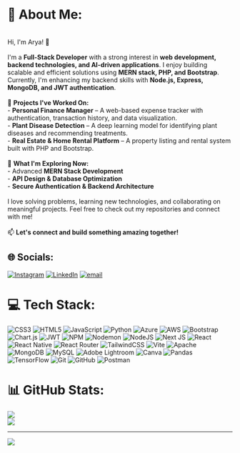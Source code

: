 # 💫 About Me:
<br>Hi, I'm Arya! 👋  <br><br>I'm a **Full-Stack Developer** with a strong interest in **web development, backend technologies, and AI-driven applications**. I enjoy building scalable and efficient solutions using **MERN stack, PHP, and Bootstrap**. Currently, I'm enhancing my backend skills with **Node.js, Express, MongoDB, and JWT authentication**.  <br><br>🚀 **Projects I've Worked On:**  <br>- **Personal Finance Manager** – A web-based expense tracker with authentication, transaction history, and data visualization.  <br>- **Plant Disease Detection** – A deep learning model for identifying plant diseases and recommending treatments.  <br>- **Real Estate & Home Rental Platform** – A property listing and rental system built with PHP and Bootstrap.  <br><br>📌 **What I'm Exploring Now:**  <br>- Advanced **MERN Stack Development**  <br>- **API Design & Database Optimization**  <br>- **Secure Authentication & Backend Architecture**  <br><br>I love solving problems, learning new technologies, and collaborating on meaningful projects. Feel free to check out my repositories and connect with me!  <br><br>📫 **Let's connect and build something amazing together!**  <br>


## 🌐 Socials:
[![Instagram](https://img.shields.io/badge/Instagram-%23E4405F.svg?logo=Instagram&logoColor=white)](https://instagram.com/https://www.instagram.com/_.4rya_h._?igsh=MTkxbWY0c3Q2ZDlndw==) [![LinkedIn](https://img.shields.io/badge/LinkedIn-%230077B5.svg?logo=linkedin&logoColor=white)](https://linkedin.com/in/https://www.linkedin.com/in/arya-s-130271209) [![email](https://img.shields.io/badge/Email-D14836?logo=gmail&logoColor=white)](mailto:aaryasuresh886@gmail.com) 

# 💻 Tech Stack:
![CSS3](https://img.shields.io/badge/css3-%231572B6.svg?style=flat&logo=css3&logoColor=white) ![HTML5](https://img.shields.io/badge/html5-%23E34F26.svg?style=flat&logo=html5&logoColor=white) ![JavaScript](https://img.shields.io/badge/javascript-%23323330.svg?style=flat&logo=javascript&logoColor=%23F7DF1E) ![Python](https://img.shields.io/badge/python-3670A0?style=flat&logo=python&logoColor=ffdd54) ![Azure](https://img.shields.io/badge/azure-%230072C6.svg?style=flat&logo=microsoftazure&logoColor=white) ![AWS](https://img.shields.io/badge/AWS-%23FF9900.svg?style=flat&logo=amazon-aws&logoColor=white) ![Bootstrap](https://img.shields.io/badge/bootstrap-%238511FA.svg?style=flat&logo=bootstrap&logoColor=white) ![Chart.js](https://img.shields.io/badge/chart.js-F5788D.svg?style=flat&logo=chart.js&logoColor=white) ![JWT](https://img.shields.io/badge/JWT-black?style=flat&logo=JSON%20web%20tokens) ![NPM](https://img.shields.io/badge/NPM-%23CB3837.svg?style=flat&logo=npm&logoColor=white) ![Nodemon](https://img.shields.io/badge/NODEMON-%23323330.svg?style=flat&logo=nodemon&logoColor=%BBDEAD) ![NodeJS](https://img.shields.io/badge/node.js-6DA55F?style=flat&logo=node.js&logoColor=white) ![Next JS](https://img.shields.io/badge/Next-black?style=flat&logo=next.js&logoColor=white) ![React](https://img.shields.io/badge/react-%2320232a.svg?style=flat&logo=react&logoColor=%2361DAFB) ![React Native](https://img.shields.io/badge/react_native-%2320232a.svg?style=flat&logo=react&logoColor=%2361DAFB) ![React Router](https://img.shields.io/badge/React_Router-CA4245?style=flat&logo=react-router&logoColor=white) ![TailwindCSS](https://img.shields.io/badge/tailwindcss-%2338B2AC.svg?style=flat&logo=tailwind-css&logoColor=white) ![Vite](https://img.shields.io/badge/vite-%23646CFF.svg?style=flat&logo=vite&logoColor=white) ![Apache](https://img.shields.io/badge/apache-%23D42029.svg?style=flat&logo=apache&logoColor=white) ![MongoDB](https://img.shields.io/badge/MongoDB-%234ea94b.svg?style=flat&logo=mongodb&logoColor=white) ![MySQL](https://img.shields.io/badge/mysql-4479A1.svg?style=flat&logo=mysql&logoColor=white) ![Adobe Lightroom](https://img.shields.io/badge/Adobe%20Lightroom-31A8FF.svg?style=flat&logo=Adobe%20Lightroom&logoColor=white) ![Canva](https://img.shields.io/badge/Canva-%2300C4CC.svg?style=flat&logo=Canva&logoColor=white) ![Pandas](https://img.shields.io/badge/pandas-%23150458.svg?style=flat&logo=pandas&logoColor=white) ![TensorFlow](https://img.shields.io/badge/TensorFlow-%23FF6F00.svg?style=flat&logo=TensorFlow&logoColor=white) ![Git](https://img.shields.io/badge/git-%23F05033.svg?style=flat&logo=git&logoColor=white) ![GitHub](https://img.shields.io/badge/github-%23121011.svg?style=flat&logo=github&logoColor=white) ![Postman](https://img.shields.io/badge/Postman-FF6C37?style=flat&logo=postman&logoColor=white)
# 📊 GitHub Stats:

![](https://nirzak-streak-stats.vercel.app/?user=Aryasuresh4&theme=transparent&hide_border=false)<br/>
![](https://github-readme-stats.vercel.app/api/top-langs/?username=Aryasuresh4&theme=transparent&hide_border=false&include_all_commits=true&count_private=false&layout=compact)

---
[![](https://visitcount.itsvg.in/api?id=Aryasuresh4&icon=0&color=0)](https://visitcount.itsvg.in)

<!-- Proudly created with GPRM ( https://gprm.itsvg.in ) -->

